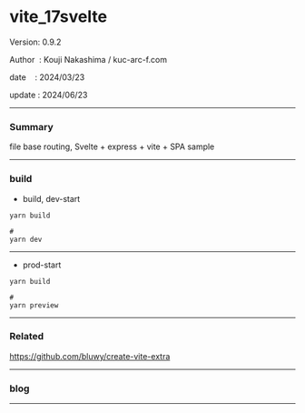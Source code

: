 ﻿# vite_17svelte

 Version: 0.9.2

 Author  : Kouji Nakashima / kuc-arc-f.com

 date    : 2024/03/23 

 update  : 2024/06/23 

***
### Summary

file base routing, Svelte + express + vite +  SPA sample

***
### build

* build, dev-start

```
yarn build

#
yarn dev
```

***
* prod-start

```
yarn build

#
yarn preview
```
***
### Related

https://github.com/bluwy/create-vite-extra


***
### blog 

***

